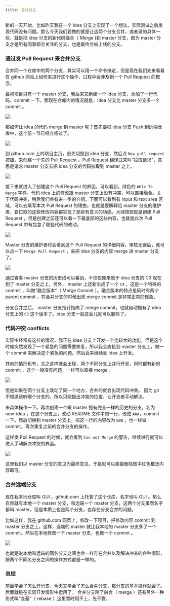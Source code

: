 ```yaml
---
title: 合并分支
---
```


新的一天开始。比如昨天我在一个 idea 分支上实现了一个想法，实际测试之后发现代码没有问题。那么今天我们要做的就是让这两个分支合并，或者说的具体一些，就是把 idea 分支的新代码融合（ Merge )到 master 分支，因为 master 分支才是所有同事都会关注的分支，也是最终会被上线的分支。

### 通过发 Pull Request 来合并分支

合并同一个仓库中的两个分支，其实可以用一个命令搞定，但是现在我们先来看看在 github 网站上如何来进行这个操作，过程中会涉及到一个 Pull Request 的概念。

最初项目只有一个 master 分支，我后来又新建一个 idea 分支，添加了一行代码，commit 一下。那现在仓库内的情况就是，idea 分支比 master 分支多一个 commit 。

![](https://img.haoqicat.com/2019031511.jpg)

那如何让 idea 的代码 merge 到 master 呢？首先要把 idea 分支 Push 到远端仓库中，这个前一节已经介绍过了。

![](https://img.haoqicat.com/2019031512.jpg)

到 github.com 上的项目主页，首先切换到 idea 分支，然后点 `New pull request` 按钮，来创建一个先的 Pull Request 。Pull Request 翻译过来叫“拉取请求”，意思是请求 master 分支去把 idea 分支的代码拉取到 master 之上。

![](https://img.haoqicat.com/2019031513.jpg)

接下来就进入了创建这个 Pull Request 的界面，可以看到，绿色的 `Able To Merge` 字样，代码 idea 上的修改跟 master 分支上没有冲突，可以直接融合。关于代码冲突，稍后我们会有进一步的介绍。下面可以看到有 input 和 text area 区域，可以去填写本次 Pull Request 的理由，也就是要解释给 master 分支的维护者，要拉取的这些修改内容都实现了那些有意义的功能。大绿按钮就是创建 Pull Request ，但是创建之前还可以看一下最底部的这些内容，也就是此次 Pull Request 中有包含了哪些代码的改动。

![](https://img.haoqicat.com/2019031514.jpg)


Master 分支的维护者将会看到这个 Pull Request 的详细内容，审核无误后，就可以点一下 `Merge Pull Request` ，来把 idea 分支的内容 merge 进 master 分支了。

![](https://img.haoqicat.com/2019031515.jpg)

通过查看 master 分支的历史线可以看到，不仅仅原来属于 idea 分支的 C3 现在到了 master 分支之上，另外， master 上还新生成了一个 `C4` ，这是一个特殊的 commit ，叫做“融合版本”（ Merge Commit ）。融合版本的特点是同时有两个 parent commit ，在合并分支的时候出现 merge commit 是非常正常的现象。

分支合并之后， master 分支指针指向了 merge commit，也就自动拥有了 idea 分支上的 `C3` 这个版本了。idea 分支一般这会儿就可以删除了。

### 代码冲突 conflicts

实际中经常有这样的情况，我正在 idea 分支上开发一个比较大的功能。但是这个时候突然发现了一个紧急的问题需要修复，所以我会直接到 master 分支上，做一个 commit 来解决这个紧急的问题。然后会来继续到 idea 上开发。

其他的情形也有，总之这样就会出现，两个不同分支上并行开发，同时都有新的 commit ，这个一般没有问题，一样可以直接 merge 。


![](https://img.haoqicat.com/2019031516.jpg)


但是如果在两个分支上改动了同一个地方，合并的就会出现代码冲突。 因为 git 不知道该听哪个分支的，所以只能报出冲突的位置，让开发者手动解决。

来具体操作一下。再次创建一个跟 master 拥有完全一样的历史的分支，名为 new-idea ，在这个分支上，改动 README 文件中的一行，改成 `AAA`，commit 一下。然后切换到 master 分支上，把这一行的内容改为 `BBB` ，也一样做 commit。再次重复之前的合并分支的操作。

这样发 Pull Request 的时候，就会看到 `Can not Merge` 的警告，继续进行就可以进入手动解决冲突的界面。

![](https://img.haoqicat.com/2019031517.jpg)

这里我们以 master 分支的意见为最终意见，于是就可以直接删除图中红色框选内容即可。

### 合并远端分支

现在我本地仓库叫 GUI ，github.com 上托管了这个仓库，名字也叫 GUI 。那么自然就有本地一个 master 分支，和远端一个 master 分支，这两个分支虽然名字都叫 master，但是本质上也是两个分支，也存在分支合并的问题。

比如这样，我在 github.com 网页上，修改一下项目，把修改内容 commit 到 master 分支之上。这样，远端的 master 就比我本地的 master 分支多了一个 commit。然后在本地修改一下 master 分支，也做一个 commit 。

![](https://img.haoqicat.com/2019031518.jpg)


也就是说本地和远端的同名分支之间也会一样存在合并以及解决冲突的各种情形，跟两个不同名分支之间的操作方式都是一样的。

### 总结

前面学会了怎么开分支，今天又学会了怎么合并分支，那分支的基本操作就会了。后面就是在实际开发情形中运用了。
合并分支除了融合（ merge ）还有另外一种形式叫“变基”（ rebase ）这里暂时用不上，先不管。
